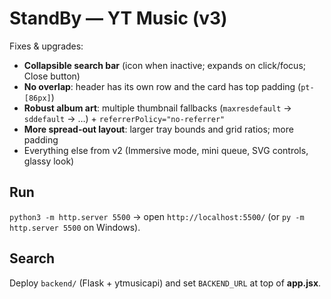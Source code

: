 # StandBy — YT Music (v3)

Fixes & upgrades:
- **Collapsible search bar** (icon when inactive; expands on click/focus; Close button)
- **No overlap**: header has its own row and the card has top padding (`pt-[86px]`)
- **Robust album art**: multiple thumbnail fallbacks (`maxresdefault` → `sddefault` → …) + `referrerPolicy="no-referrer"`
- **More spread-out layout**: larger tray bounds and grid ratios; more padding
- Everything else from v2 (Immersive mode, mini queue, SVG controls, glassy look)

## Run
`python3 -m http.server 5500` → open `http://localhost:5500/` (or `py -m http.server 5500` on Windows).

## Search
Deploy `backend/` (Flask + ytmusicapi) and set `BACKEND_URL` at top of **app.jsx**.
